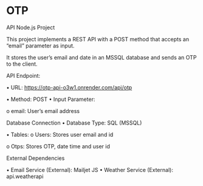 # OTP

API Node.js Project

This project implements a REST API with a POST method that accepts an “email” parameter as input.

It stores the user’s email and date in an MSSQL database and sends an OTP to the client.

API Endpoint:

• URL: https://otp-api-o3w1.onrender.com/api/otp

• Method: POST
• Input Parameter:

o email: User’s email address

Database Connection
• Database Type: SQL (MSSQL)

• Tables:
o Users: Stores user email and id

o Otps: Stores OTP, date time and user id

External Dependencies

• Email Service (External): Mailjet JS
• Weather Service (External): api.weatherapi
